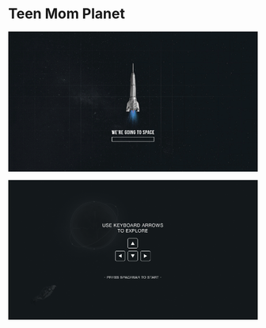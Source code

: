 # Teen Mom Planet

![](https://raw.githubusercontent.com/pepodev/TeenMom-Planet/master/screenshot-1.png)

![](https://raw.githubusercontent.com/pepodev/TeenMom-Planet/master/screenshot-2.png)
